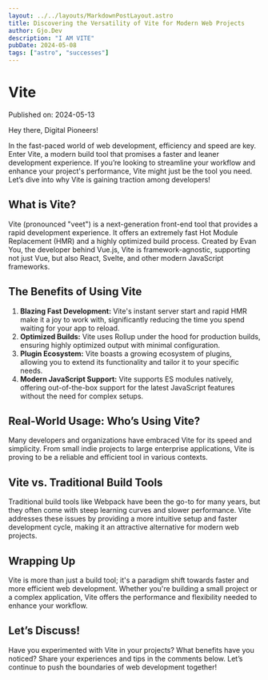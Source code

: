 ```yaml
---
layout: ../../layouts/MarkdownPostLayout.astro
title: Discovering the Versatility of Vite for Modern Web Projects
author: Gjo.Dev
description: "I AM VITE"
pubDate: 2024-05-08
tags: ["astro", "successes"]
---
```

# Vite

Published on: 2024-05-13

Hey there, Digital Pioneers!

In the fast-paced world of web development, efficiency and speed are key. Enter Vite, a modern build tool that promises a faster and leaner development experience. If you’re looking to streamline your workflow and enhance your project's performance, Vite might just be the tool you need. Let’s dive into why Vite is gaining traction among developers!

## What is Vite?

Vite (pronounced "veet") is a next-generation front-end tool that provides a rapid development experience. It offers an extremely fast Hot Module Replacement (HMR) and a highly optimized build process. Created by Evan You, the developer behind Vue.js, Vite is framework-agnostic, supporting not just Vue, but also React, Svelte, and other modern JavaScript frameworks.

## The Benefits of Using Vite

1. **Blazing Fast Development:** Vite's instant server start and rapid HMR make it a joy to work with, significantly reducing the time you spend waiting for your app to reload.
2. **Optimized Builds:** Vite uses Rollup under the hood for production builds, ensuring highly optimized output with minimal configuration.
3. **Plugin Ecosystem:** Vite boasts a growing ecosystem of plugins, allowing you to extend its functionality and tailor it to your specific needs.
4. **Modern JavaScript Support:** Vite supports ES modules natively, offering out-of-the-box support for the latest JavaScript features without the need for complex setups.

## Real-World Usage: Who’s Using Vite?

Many developers and organizations have embraced Vite for its speed and simplicity. From small indie projects to large enterprise applications, Vite is proving to be a reliable and efficient tool in various contexts.

## Vite vs. Traditional Build Tools

Traditional build tools like Webpack have been the go-to for many years, but they often come with steep learning curves and slower performance. Vite addresses these issues by providing a more intuitive setup and faster development cycle, making it an attractive alternative for modern web projects.

## Wrapping Up

Vite is more than just a build tool; it's a paradigm shift towards faster and more efficient web development. Whether you're building a small project or a complex application, Vite offers the performance and flexibility needed to enhance your workflow.

## Let’s Discuss!

Have you experimented with Vite in your projects? What benefits have you noticed? Share your experiences and tips in the comments below. Let’s continue to push the boundaries of web development together!
